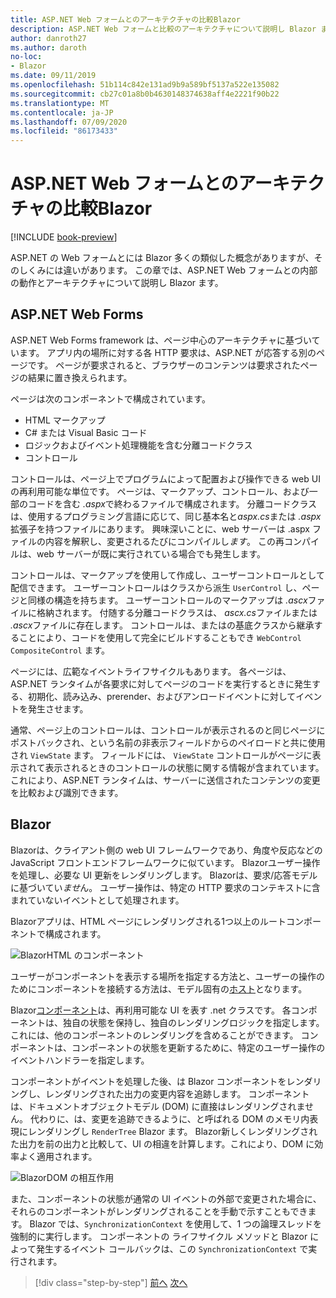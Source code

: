 ```yaml
---
title: ASP.NET Web フォームとのアーキテクチャの比較Blazor
description: ASP.NET Web フォームと比較のアーキテクチャについて説明し Blazor ます。
author: danroth27
ms.author: daroth
no-loc:
- Blazor
ms.date: 09/11/2019
ms.openlocfilehash: 51b114c842e131ad9b9a589bf5137a522e135082
ms.sourcegitcommit: cb27c01a8b0b4630148374638aff4e2221f90b22
ms.translationtype: MT
ms.contentlocale: ja-JP
ms.lasthandoff: 07/09/2020
ms.locfileid: "86173433"
---
```

# <a name="architecture-comparison-of-aspnet-web-forms-and-blazor"></a>ASP.NET Web フォームとのアーキテクチャの比較Blazor

[!INCLUDE [book-preview](../../../includes/book-preview.md)]

ASP.NET の Web フォームとには Blazor 多くの類似した概念がありますが、そのしくみには違いがあります。 この章では、ASP.NET Web フォームとの内部の動作とアーキテクチャについて説明し Blazor ます。

## <a name="aspnet-web-forms"></a>ASP.NET Web Forms

ASP.NET Web Forms framework は、ページ中心のアーキテクチャに基づいています。 アプリ内の場所に対する各 HTTP 要求は、ASP.NET が応答する別のページです。 ページが要求されると、ブラウザーのコンテンツは要求されたページの結果に置き換えられます。

ページは次のコンポーネントで構成されています。

- HTML マークアップ
- C# または Visual Basic コード
- ロジックおよびイベント処理機能を含む分離コードクラス
- コントロール

コントロールは、ページ上でプログラムによって配置および操作できる web UI の再利用可能な単位です。 ページは、マークアップ、コントロール、および一部のコードを含む *.aspx*で終わるファイルで構成されます。 分離コードクラスは、使用するプログラミング言語に応じて、同じ基本名と*aspx.cs*または *.aspx*拡張子を持つファイルにあります。 興味深いことに、web サーバーは .aspx ファイルの内容を解釈し、変更されるたびにコンパイルし*ます*。 この再コンパイルは、web サーバーが既に実行されている場合でも発生します。

コントロールは、マークアップを使用して作成し、ユーザーコントロールとして配信できます。 ユーザーコントロールはクラスから派生 `UserControl` し、ページと同様の構造を持ちます。 ユーザーコントロールのマークアップは *.ascx*ファイルに格納されます。 付随する分離コードクラスは、 *ascx.cs*ファイルまたは *.ascx*ファイルに存在します。 コントロールは、またはの基底クラスから継承することにより、コードを使用して完全にビルドすることもでき `WebControl` `CompositeControl` ます。

ページには、広範なイベントライフサイクルもあります。 各ページは、ASP.NET ランタイムが各要求に対してページのコードを実行するときに発生する、初期化、読み込み、prerender、およびアンロードイベントに対してイベントを発生させます。

通常、ページ上のコントロールは、コントロールが表示されるのと同じページにポストバックされ、という名前の非表示フィールドからのペイロードと共に使用され `ViewState` ます。 フィールドには、 `ViewState` コントロールがページに表示されて表示されるときのコントロールの状態に関する情報が含まれています。これにより、ASP.NET ランタイムは、サーバーに送信されたコンテンツの変更を比較および識別できます。

## Blazor

Blazorは、クライアント側の web UI フレームワークであり、角度や反応などの JavaScript フロントエンドフレームワークに似ています。 Blazorユーザー操作を処理し、必要な UI 更新をレンダリングします。 Blazorは、要求/応答モデルに基づいてい*ませ*ん。 ユーザー操作は、特定の HTTP 要求のコンテキストに含まれていないイベントとして処理されます。

Blazorアプリは、HTML ページにレンダリングされる1つ以上のルートコンポーネントで構成されます。

![BlazorHTML のコンポーネント](./media/architecture-comparison/blazor-components-in-html.png)

ユーザーがコンポーネントを表示する場所を指定する方法と、ユーザーの操作のためにコンポーネントを接続する方法は、モデル固有の[ホスト](hosting-models.md)となります。

Blazor[コンポーネント](components.md)は、再利用可能な UI を表す .net クラスです。 各コンポーネントは、独自の状態を保持し、独自のレンダリングロジックを指定します。これには、他のコンポーネントのレンダリングを含めることができます。 コンポーネントは、コンポーネントの状態を更新するために、特定のユーザー操作のイベントハンドラーを指定します。

コンポーネントがイベントを処理した後、は Blazor コンポーネントをレンダリングし、レンダリングされた出力の変更内容を追跡します。 コンポーネントは、ドキュメントオブジェクトモデル (DOM) に直接はレンダリングされません。 代わりに、は、変更を追跡できるように、と呼ばれる DOM のメモリ内表現にレンダリングし `RenderTree` Blazor ます。 Blazor新しくレンダリングされた出力を前の出力と比較して、UI の相違を計算します。これにより、DOM に効率よく適用されます。

![BlazorDOM の相互作用](./media/architecture-comparison/blazor-dom-interaction.png)

また、コンポーネントの状態が通常の UI イベントの外部で変更された場合に、それらのコンポーネントがレンダリングされることを手動で示すこともできます。 Blazor では、`SynchronizationContext` を使用して、1 つの論理スレッドを強制的に実行します。 コンポーネントの ライフサイクル メソッドと Blazor によって発生するイベント コールバックは、この `SynchronizationContext` で実行されます。

>[!div class="step-by-step"]
>[前へ](introduction.md)
>[次へ](hosting-models.md)
